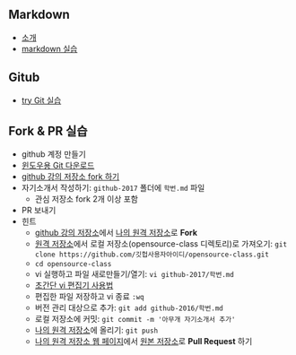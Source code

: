 Markdown 
--------
* [소개](https://docs.google.com/presentation/d/1TJzzz5gIDBGRa5MaVsmoAG4jEPkk1za13V2z5vLuFFg/edit?usp=sharing)
* [markdown 실습](http://www.markdowntutorial.com/lesson/1/)

Gitub
-----
* [try Git  실습](https://try.github.io/levels/1/challenges/1)

Fork & PR 실습
--------------
* github 계정 만들기
* [윈도우용 Git 다운로드](https://git-for-windows.github.io/)
* [github 강의 저장소 fork 하기](https://github.com/daumkakaotrack/opensource-class)
* 자기소개서 작성하기: `github-2017` 폴더에 `학번.md` 파일
  - 관심 저장소 fork 2개 이상 포함 
* PR 보내기
* 힌트
  - [github 강의 저장소](https://github.com/daumkakaotrack/opensource-class)에서 [나의 원격 저장소](https://github.com/나의깃헙아이디/opensource-class )로 **Fork**
  - [원격 저장소](https://github.com/나의깃헙아이디/opensource-class)에서 로컬 저장소(opensource-class 디렉토리)로 가져오기: `git clone https://github.com/깃헙사용자아이디/opensource-class.git`
  - `cd opensource-class`
  - vi 실행하고 파일 새로만들기/열기: `vi github-2017/학번.md`
  - [초간단 vi 편집기 사용법](http://www.hanbit.co.kr/preview/1424/sample_chapter04.pdf)
  - 편집한 파일 저장하고 vi 종료 `:wq`
  - 버전 관리 대상으로 추가: `git add github-2016/학번.md`
  - 로컬 저장소에 커밋: `git commit -m '아무개 자기소개서 추가'`
  - [나의 원격 저장소](https://github.com/나의깃헙아이디/opensource-class)에 올리기: `git push`
  - [나의 원격 저장소 웹 페이지](https://github.com/나의깃헙아이디/opensource-class/pulls)에서 [원본 저장소](https://github.com/daumkakaotrack/opensource-class)로 **Pull Request** 하기
